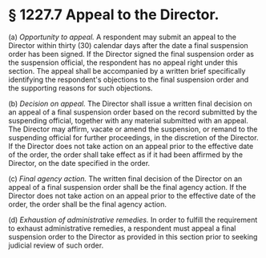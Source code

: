 # § 1227.7   Appeal to the Director.

(a) *Opportunity to appeal.* A respondent may submit an appeal to the Director within thirty (30) calendar days after the date a final suspension order has been signed. If the Director signed the final suspension order as the suspension official, the respondent has no appeal right under this section. The appeal shall be accompanied by a written brief specifically identifying the respondent's objections to the final suspension order and the supporting reasons for such objections.


(b) *Decision on appeal.* The Director shall issue a written final decision on an appeal of a final suspension order based on the record submitted by the suspending official, together with any material submitted with an appeal. The Director may affirm, vacate or amend the suspension, or remand to the suspending official for further proceedings, in the discretion of the Director. If the Director does not take action on an appeal prior to the effective date of the order, the order shall take effect as if it had been affirmed by the Director, on the date specified in the order.


(c) *Final agency action.* The written final decision of the Director on an appeal of a final suspension order shall be the final agency action. If the Director does not take action on an appeal prior to the effective date of the order, the order shall be the final agency action.


(d) *Exhaustion of administrative remedies.* In order to fulfill the requirement to exhaust administrative remedies, a respondent must appeal a final suspension order to the Director as provided in this section prior to seeking judicial review of such order.




